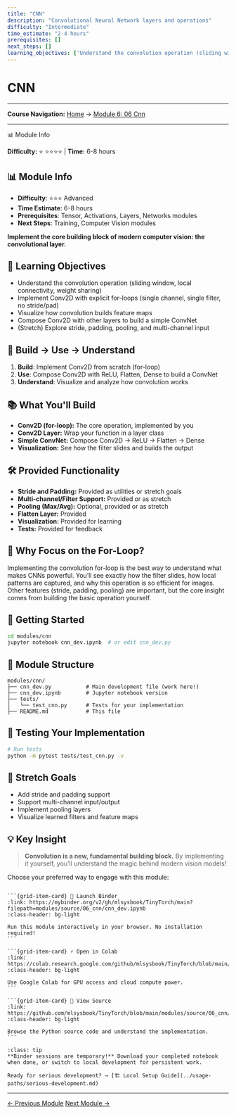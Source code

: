 ```yaml
---
title: "CNN"
description: "Convolutional Neural Network layers and operations"
difficulty: "Intermediate"
time_estimate: "2-4 hours"
prerequisites: []
next_steps: []
learning_objectives: ['Understand the convolution operation (sliding window, local connectivity, weight sharing)', 'Implement Conv2D with explicit for-loops (single channel, single filter, no stride/pad)', 'Visualize how convolution builds feature maps', 'Compose Conv2D with other layers to build a simple ConvNet', '(Stretch) Explore stride, padding, pooling, and multi-channel input']
---
```


# CNN
---
**Course Navigation:** [Home](../intro.html) → [Module 6: 06 Cnn](#)

---


<div class="admonition note">
<p class="admonition-title">📊 Module Info</p>
<p><strong>Difficulty:</strong> ⭐ ⭐⭐⭐⭐ | <strong>Time:</strong> 6-8 hours</p>
</div>



## 📊 Module Info
- **Difficulty**: ⭐⭐⭐ Advanced
- **Time Estimate**: 6-8 hours
- **Prerequisites**: Tensor, Activations, Layers, Networks modules
- **Next Steps**: Training, Computer Vision modules

**Implement the core building block of modern computer vision: the convolutional layer.**

## 🎯 Learning Objectives
- Understand the convolution operation (sliding window, local connectivity, weight sharing)
- Implement Conv2D with explicit for-loops (single channel, single filter, no stride/pad)
- Visualize how convolution builds feature maps
- Compose Conv2D with other layers to build a simple ConvNet
- (Stretch) Explore stride, padding, pooling, and multi-channel input

## 🧠 Build → Use → Understand
1. **Build**: Implement Conv2D from scratch (for-loop)
2. **Use**: Compose Conv2D with ReLU, Flatten, Dense to build a ConvNet
3. **Understand**: Visualize and analyze how convolution works

## 📚 What You'll Build
- **Conv2D (for-loop):** The core operation, implemented by you
- **Conv2D Layer:** Wrap your function in a layer class
- **Simple ConvNet:** Compose Conv2D → ReLU → Flatten → Dense
- **Visualization:** See how the filter slides and builds the output

## 🛠️ Provided Functionality
- **Stride and Padding:** Provided as utilities or stretch goals
- **Multi-channel/Filter Support:** Provided or as stretch
- **Pooling (Max/Avg):** Optional, provided or as stretch
- **Flatten Layer:** Provided
- **Visualization:** Provided for learning
- **Tests:** Provided for feedback

## 🤔 Why Focus on the For-Loop?
Implementing the convolution for-loop is the best way to understand what makes CNNs powerful. You’ll see exactly how the filter slides, how local patterns are captured, and why this operation is so efficient for images. Other features (stride, padding, pooling) are important, but the core insight comes from building the basic operation yourself.

## 🚀 Getting Started
```bash
cd modules/cnn
jupyter notebook cnn_dev.ipynb  # or edit cnn_dev.py
```

## 📖 Module Structure
```
modules/cnn/
├── cnn_dev.py           # Main development file (work here!)
├── cnn_dev.ipynb        # Jupyter notebook version
├── tests/
│   └── test_cnn.py      # Tests for your implementation
├── README.md            # This file
```

## 🧪 Testing Your Implementation
```bash
# Run tests
python -m pytest tests/test_cnn.py -v
```

## 🌟 Stretch Goals
- Add stride and padding support
- Support multi-channel input/output
- Implement pooling layers
- Visualize learned filters and feature maps

## 💡 Key Insight
> **Convolution is a new, fundamental building block.**
> By implementing it yourself, you’ll understand the magic behind modern vision models! 


Choose your preferred way to engage with this module:

````{grid} 1 2 3 3

```{grid-item-card} 🚀 Launch Binder
:link: https://mybinder.org/v2/gh/mlsysbook/TinyTorch/main?filepath=modules/source/06_cnn/cnn_dev.ipynb
:class-header: bg-light

Run this module interactively in your browser. No installation required!
```

```{grid-item-card} ⚡ Open in Colab  
:link: https://colab.research.google.com/github/mlsysbook/TinyTorch/blob/main/modules/source/06_cnn/cnn_dev.ipynb
:class-header: bg-light

Use Google Colab for GPU access and cloud compute power.
```

```{grid-item-card} 📖 View Source
:link: https://github.com/mlsysbook/TinyTorch/blob/main/modules/source/06_cnn/cnn_dev.py
:class-header: bg-light

Browse the Python source code and understand the implementation.
```

````

```{admonition} 💾 Save Your Progress
:class: tip
**Binder sessions are temporary!** Download your completed notebook when done, or switch to local development for persistent work.

Ready for serious development? → [🏗️ Local Setup Guide](../usage-paths/serious-development.md)
```

---

<div class="prev-next-area">
<a class="left-prev" href="../chapters/05_networks.html" title="previous page">← Previous Module</a>
<a class="right-next" href="../chapters/07_dataloader.html" title="next page">Next Module →</a>
</div>
